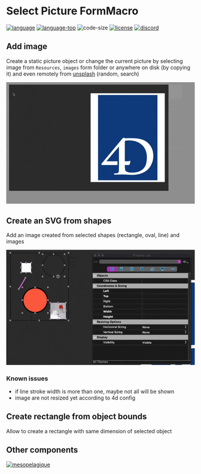 # Select Picture FormMacro

[![language][code-shield]][code-url]
[![language-top][code-top]][code-url]
![code-size][code-size]
[![license][license-shield]][license-url]
[![discord][discord-shield]][discord-url]

## Add image 

Create a static picture object or change the current picture by selecting image from `Resources`, `images` form folder or anywhere on disk (by copying it) and even remotely from [unsplash](https://unsplash.com/) (random, search)

![screencast](Screencast.gif)

## Create an SVG from shapes

Add an image created from selected shapes (rectangle, oval, line) and images

![SVGShape](SVGShape.gif)

### Known issues

- if line stroke width is more than one, maybe not all will be shown
- image are not resized yet according to 4d config

## Create rectangle from object bounds

Allow to create a rectangle with same dimension of selected object

## Other components

[<img src="https://mesopelagique.github.io/quatred.png" alt="mesopelagique"/>](https://mesopelagique.github.io/)

<!-- MARKDOWN LINKS & IMAGES -->
<!-- https://www.markdownguide.org/basic-syntax/#reference-style-links -->
[code-shield]: https://img.shields.io/static/v1?label=language&message=4d&color=blue
[code-top]: https://img.shields.io/github/languages/top/mesopelagique/SelectPictureFormMacro.svg
[code-size]: https://img.shields.io/github/languages/code-size/mesopelagique/SelectPictureFormMacro.svg
[code-url]: https://developer.4d.com/
[license-shield]: https://img.shields.io/github/license/mesopelagique/SelectPictureFormMacro
[license-url]: LICENSE.md
[discord-shield]: https://img.shields.io/badge/chat-discord-7289DA?logo=discord&style=flat
[discord-url]: https://discord.gg/dVTqZHr
